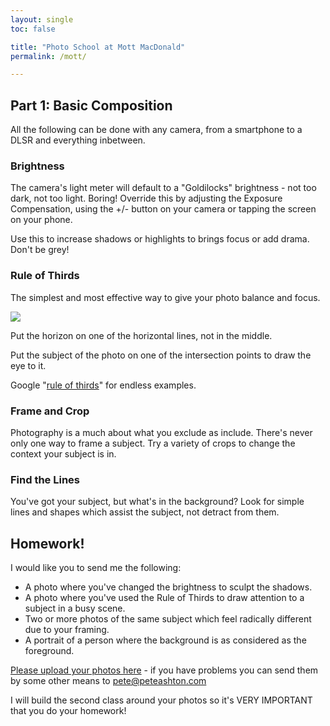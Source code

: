 ```yaml
---
layout: single
toc: false

title: "Photo School at Mott MacDonald"
permalink: /mott/

---
```


## Part 1: Basic Composition

All the following can be done with any camera, from a smartphone to a DLSR and everything inbetween. 

### Brightness

The camera's light meter will default to a "Goldilocks" brightness - not too dark, not too light. Boring! Override this by adjusting the Exposure Compensation, using the +/- button on your camera or tapping the screen on your phone. 

Use this to increase shadows or highlights to brings focus or add drama. Don't be grey! 

### Rule of Thirds

The simplest and most effective way to give your photo balance and focus. 

![](&&&SFLOCALFILEPATH&&&Screen%20Shot%202018-07-03%20at%2023.00.09.png)

Put the horizon on one of the horizontal lines, not in the middle. 

Put the subject of the photo on one of the intersection points to draw the eye to it.

Google "[rule of thirds](https://www.google.com/search?q=rule+of+thirds&tbm=isch)" for endless examples. 

### Frame and Crop

Photography is a much about what you exclude as include. There's never only one way to frame a subject. Try a variety of crops to change the context your subject is in. 

### Find the Lines

You've got your subject, but what's in the background? Look for simple lines and shapes which assist the subject, not detract from them. 

## Homework!

I would like you to send me the following:

- A photo where you've changed the brightness to sculpt the shadows. 
- A photo where you've used the Rule of Thirds to draw attention to a subject in a busy scene. 
- Two or more photos of the same subject which feel radically different due to your framing. 
- A portrait of a person where the background is as considered as the foreground. 

[Please upload your photos here](https://www.dropbox.com/request/JKBGRSpbQV2qGAoBYw5b) - if you have problems you can send them by some other means to pete@peteashton.com

I will build the second class around your photos so it's VERY IMPORTANT that you do your homework! 

